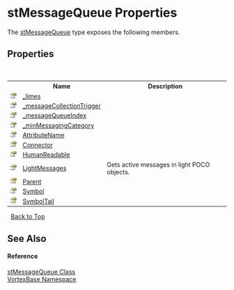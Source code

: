 # stMessageQueue Properties
 

The <a href="T_VortexBase_stMessageQueue.md">stMessageQueue</a> type exposes the following members.


## Properties
&nbsp;<table><tr><th></th><th>Name</th><th>Description</th></tr><tr><td>![Public property](media/pubproperty.gif "Public property")</td><td><a href="P_VortexBase_stMessageQueue__limes.md">_limes</a></td><td /></tr><tr><td>![Public property](media/pubproperty.gif "Public property")</td><td><a href="P_VortexBase_stMessageQueue__messageCollectionTrigger.md">_messageCollectionTrigger</a></td><td /></tr><tr><td>![Public property](media/pubproperty.gif "Public property")</td><td><a href="P_VortexBase_stMessageQueue__messageQueueIndex.md">_messageQueueIndex</a></td><td /></tr><tr><td>![Public property](media/pubproperty.gif "Public property")</td><td><a href="P_VortexBase_stMessageQueue__minMessagingCategory.md">_minMessagingCategory</a></td><td /></tr><tr><td>![Public property](media/pubproperty.gif "Public property")</td><td><a href="P_VortexBase_stMessageQueue_AttributeName.md">AttributeName</a></td><td /></tr><tr><td>![Protected property](media/protproperty.gif "Protected property")</td><td><a href="P_VortexBase_stMessageQueue_Connector.md">Connector</a></td><td /></tr><tr><td>![Public property](media/pubproperty.gif "Public property")</td><td><a href="P_VortexBase_stMessageQueue_HumanReadable.md">HumanReadable</a></td><td /></tr><tr><td>![Public property](media/pubproperty.gif "Public property")</td><td><a href="P_VortexBase_stMessageQueue_LightMessages.md">LightMessages</a></td><td>
Gets active messages in light POCO objects.</td></tr><tr><td>![Protected property](media/protproperty.gif "Protected property")</td><td><a href="P_VortexBase_stMessageQueue_Parent.md">Parent</a></td><td /></tr><tr><td>![Public property](media/pubproperty.gif "Public property")</td><td><a href="P_VortexBase_stMessageQueue_Symbol.md">Symbol</a></td><td /></tr><tr><td>![Protected property](media/protproperty.gif "Protected property")</td><td><a href="P_VortexBase_stMessageQueue_SymbolTail.md">SymbolTail</a></td><td /></tr></table>&nbsp;
<a href="#stmessagequeue-properties">Back to Top</a>

## See Also


#### Reference
<a href="T_VortexBase_stMessageQueue.md">stMessageQueue Class</a><br /><a href="N_VortexBase.md">VortexBase Namespace</a><br />
